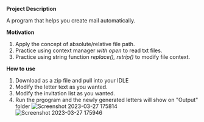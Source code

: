**Project Description**

A program that helps you create mail automatically.


**Motivation**

1. Apply the concept of absolute/relative file path.
2. Practice using context manager *with open* to read txt files.
3. Practice using string function *replace(), rstrip()* to modify file context.

**How to use**
1. Download as a zip file and pull into your IDLE
2. Modify the letter text as you wanted.
3. Modify the invitation list as you wanted.
4. Run the prgogram and the newly generated letters will show on "Output" folder
![Screenshot 2023-03-27 175814](https://user-images.githubusercontent.com/20420765/227909676-7db83645-974d-4da9-b055-8bb25c350d30.png)
![Screenshot 2023-03-27 175946](https://user-images.githubusercontent.com/20420765/227909978-264ec5ba-b3f0-4efd-b8b6-2fb8009f087f.png)
